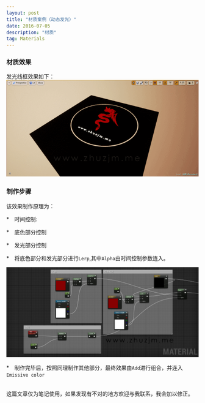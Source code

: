 ```yaml
---
layout: post
title: "材质案例（动态发光）"
date: 2016-07-05
description: "材质"
tag: Materials
---  
```

### 材质效果

发光线框效果如下：
![](/images/Pic/材质/动态发光/动态发光1.gif)

### 制作步骤
该效果制作原理为：






*　时间控制:






*　底色部分控制





*　发光部分控制





*　将底色部分和发光部分进行`Lerp`,其中`Alpha`由时间控制参数连入。

![](/images/Pic/材质/动态发光/动态发光2.jpg)

*　制作完毕后，按照同理制作其他部分，最终效果由`Add`进行组合，并连入`Emissive color`




<br>
这篇文章仅为笔记使用，如果发现有不对的地方欢迎与我联系，我会加以修正。
